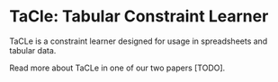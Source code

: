 # TaCle: Tabular Constraint Learner
TaCLe is a constraint learner designed for usage in spreadsheets and tabular data.

Read more about TaCLe in one of our two papers [TODO].
